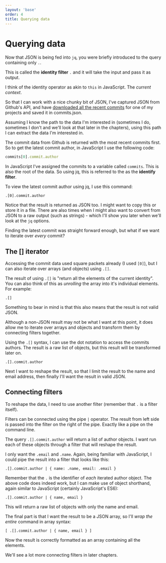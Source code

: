 ```yaml
---
layout: 'base'
order: 4
title: Querying data
---
```


# Querying data

Now that JSON is being fed into `jq`, you were briefly introduced to the query containing only `.`.

This is called the **identity filter** `.` and it will take the input and pass it as output.

I think of the identity operator as akin to `this` in JavaScript. The _current context_.

So that I can work with a nice chunky bit of JSON, I've captured JSON from Github's API, and have [downloaded all the recent commits](https://api.github.com/repos/remy/nodemon/commits) for one of my projects and saved it in commits.json.

Assuming I know the path to the data I'm interested in (sometimes I do, sometimes I don't and we'll look at that later in the chapters), using this path I can extract the data I'm interested in.

The commit data from Github is returned with the most recent commits first. So to get the latest commit author, in JavaScript I use the following code:

```js
commits[0].commit.author
```

In JavaScript I've assigned the commits to a variable called `commits`. This is also the root of the data. So using jq, this is referred to the as the **identify filter**.

To view the latest commit author using jq, I use this command:

```jq{data-source="#commits"}
.[0].commit.author
```

Notice that the result is returned as JSON too. I might want to copy this or store it in a file. There are also times when I might also want to convert from JSON to a raw output (such as strings) - which I'll show you later when we'll look at the `jq` options.

Finding the latest commit was straight forward enough, but what if we want to iterate over _every_ commit?

## The [] iterator

Accessing the commit data used square packets already (I used `[0]`), but I can also iterate over arrays (and objects) using `.[]`.

The result of using `.[]` is "return all the elements of the current identity". You can also think of this as _unrolling_ the array into it's individual elements. For example:

```jq{data-source="#commits"}
.[]
```

Something to bear in mind is that this also means that the result is not valid JSON.

Although a non-JSON result may not be what I want at this point, it does allow me to iterate over arrays and objects and transform them by connecting filters together.

Using the `.[]` syntax, I can use the dot notation to access the commits authors. The result is a raw list of objects, but this result will be transformed later on.

```jq{data-source="#commits"}
.[].commit.author
```

Next I want to reshape the result, so that I limit the result to the name and email address, then finally I'll want the result in valid JSON.

## Connecting filters

To reshape the data, I need to use another filter (remember that `.` is a filter itself).

Filters can be connected using the pipe `|` operator. The result from left side is passed into the filter on the right of the pipe. Exactly like a pipe on the command line.

The query `.[].commit.author` will return a list of author objects. I want run each of these objects through a filter that will reshape the result.

I only want the `.email` and `.name`. Again, being familiar with JavaScript, I could pipe the result into a filter that looks like this:

```jq{data-source="#commits"}
.[].commit.author | { name: .name, email: .email }
```

Remember that the `.` is the identifier of _each_ iterated author object. The above code does indeed work, but I can make use of object shorthand, again similar to JavaScript (certainly JavaScript's ES6):

```jq{data-source="#commits"}
.[].commit.author | { name, email }
```

This will return a raw list of objects with only the name and email.

The final part is that I want the result to be a JSON array, so I'll _wrap the entire_ command in array syntax:

```jq{data-source="#commits"}
[ .[].commit.author | { name, email } ]
```

Now the result is correctly formatted as an array containing all the elements.

We'll see a lot more connecting filters in later chapters.

<script type="json" id="commits">
[
  {
    "sha": "d088cb6e66855bbed04511c15fa12de0f8829237",
    "commit": {
      "author": {
        "name": "Remy Sharp",
        "email": "remy@remysharp.com",
        "date": "2019-05-08T10:12:13Z"
      },
      "message": "chore: update stalebot\n\n[skip ci]"
    },
    "url": "https://api.github.com/repos/remy/nodemon/commits/d088cb6e66855bbed04511c15fa12de0f8829237",
    "author": {
      "login": "remy",
      "id": 13700
    },
    "committer": {
      "login": "web-flow",
      "id": 19864447
    }
  },
  {
    "sha": "20ccb623c4dbdbc9445085ba72ca7ab90f5bffcb",
    "commit": {
      "author": {
        "name": "Emily Marigold Klassen",
        "email": "forivall@gmail.com",
        "date": "2019-04-23T19:49:54Z"
      },
      "message": "feat: add message event\n\nadd event to listen to messages coming from the child's ipc events, partially implementing #1519"
    },
    "url": "https://api.github.com/repos/remy/nodemon/commits/20ccb623c4dbdbc9445085ba72ca7ab90f5bffcb",
    "author": {
      "login": "forivall",
      "id": 760204
    },
    "committer": {
      "login": "remy",
      "id": 13700
    }
  },
  {
    "sha": "886527f1f0a9249e1a044fd652b7519d1c0dc50e",
    "commit": {
      "author": {
        "name": "Emily Marigold Klassen",
        "email": "forivall@gmail.com",
        "date": "2019-04-23T19:38:28Z"
      },
      "message": "fix: disable fork only if string starts with dash\n\nfixes #1554"
    },
    "url": "https://api.github.com/repos/remy/nodemon/commits/886527f1f0a9249e1a044fd652b7519d1c0dc50e",
    "author": {
      "login": "forivall",
      "id": 760204
    },
    "committer": {
      "login": "remy",
      "id": 13700
    }
  },
  {
    "sha": "64b474e9f3c24cd4c1f360a73da3d675559b3b3e",
    "commit": {
      "author": {
        "name": "Leonardo Dino",
        "email": "leonardodino@users.noreply.github.com",
        "date": "2019-05-01T07:04:44Z"
      },
      "message": "feat: add TypeScript to default execPath (#1552)\n\n`ts-node` is the standard for running typescript node programs on development mode.\r\n\r\nAdding this line will enable everyone with a `tsconfig.json` to have a full-refresh server watching experience. (:"
    },
    "url": "https://api.github.com/repos/remy/nodemon/commits/64b474e9f3c24cd4c1f360a73da3d675559b3b3e",
    "author": {
      "login": "leonardodino",
      "id": 8649362
    },
    "committer": {
      "login": "remy",
      "id": 13700
    }
  },
  {
    "sha": "2973afbd26e2c9a9f9676fed8ab63999022ea7ca",
    "commit": {
      "author": {
        "name": "Emily Marigold Klassen",
        "email": "forivall@gmail.com",
        "date": "2019-05-01T07:04:25Z"
      },
      "message": "fix: Quote zero-length strings in arguments (#1551)\n\nIf a zero-length string is passed, it does not get properly quoted, and then it is not properly passed to the child process"
    },
    "url": "https://api.github.com/repos/remy/nodemon/commits/2973afbd26e2c9a9f9676fed8ab63999022ea7ca",
    "author": {
      "login": "forivall",
      "id": 760204
    },
    "committer": {
      "login": "remy",
      "id": 13700
    }
  }
]
</script>
